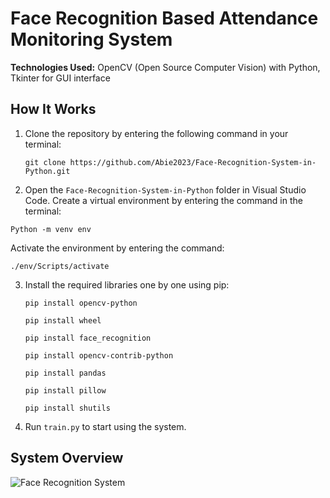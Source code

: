 # Face Recognition Based Attendance Monitoring System

**Technologies Used:** OpenCV (Open Source Computer Vision) with Python, Tkinter for GUI interface

## How It Works

1. Clone the repository by entering the following command in your terminal:
    ```
    git clone https://github.com/Abie2023/Face-Recognition-System-in-Python.git
    ```

2. Open the `Face-Recognition-System-in-Python` folder in Visual Studio Code.
   Create a virtual environment by entering the command in the terminal:
  ```
  Python -m venv env
  ```
  Activate the environment by entering the command:
  ```
  ./env/Scripts/activate
  ```

3. Install the required libraries one by one using pip:
    ```
    pip install opencv-python
    ```
    ```
    pip install wheel
    ```
    ```
    pip install face_recognition
    ```
    ```
    pip install opencv-contrib-python
    ```
    ```
    pip install pandas
    ```
    ```
    pip install pillow
    ```
    ```
    pip install shutils
    ```


4. Run `train.py` to start using the system.

## System Overview

![Face Recognition System](https://user-images.githubusercontent.com/124857975/228792713-291db25d-f74a-46a7-824f-997c6296dfd8.png)
